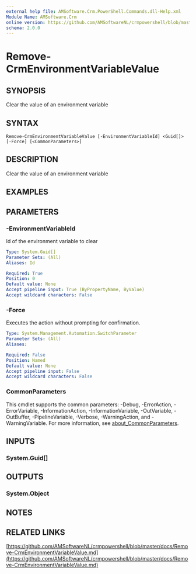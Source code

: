```yaml
---
external help file: AMSoftware.Crm.PowerShell.Commands.dll-Help.xml
Module Name: AMSoftware.Crm
online version: https://github.com/AMSoftwareNL/crmpowershell/blob/master/docs/Remove-CrmEnvironmentVariableValue.md
schema: 2.0.0
---
```


# Remove-CrmEnvironmentVariableValue

## SYNOPSIS
Clear the value of an environment variable

## SYNTAX

```
Remove-CrmEnvironmentVariableValue [-EnvironmentVariableId] <Guid[]> [-Force] [<CommonParameters>]
```

## DESCRIPTION
Clear the value of an environment variable

## EXAMPLES

## PARAMETERS

### -EnvironmentVariableId
Id of the environment variable to clear

```yaml
Type: System.Guid[]
Parameter Sets: (All)
Aliases: Id

Required: True
Position: 0
Default value: None
Accept pipeline input: True (ByPropertyName, ByValue)
Accept wildcard characters: False
```

### -Force
Executes the action without prompting for confirmation.

```yaml
Type: System.Management.Automation.SwitchParameter
Parameter Sets: (All)
Aliases:

Required: False
Position: Named
Default value: None
Accept pipeline input: False
Accept wildcard characters: False
```

### CommonParameters
This cmdlet supports the common parameters: -Debug, -ErrorAction, -ErrorVariable, -InformationAction, -InformationVariable, -OutVariable, -OutBuffer, -PipelineVariable, -Verbose, -WarningAction, and -WarningVariable. For more information, see [about_CommonParameters](http://go.microsoft.com/fwlink/?LinkID=113216).

## INPUTS

### System.Guid[]

## OUTPUTS

### System.Object
## NOTES

## RELATED LINKS

[https://github.com/AMSoftwareNL/crmpowershell/blob/master/docs/Remove-CrmEnvironmentVariableValue.md](https://github.com/AMSoftwareNL/crmpowershell/blob/master/docs/Remove-CrmEnvironmentVariableValue.md)

